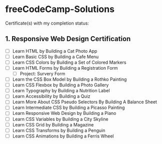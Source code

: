 # freeCodeCamp-Solutions

Certificate(s) with my completion status:

## 1. Responsive Web Design Certification
- [ ] Learn HTML by Building a Cat Photo App 
- [ ] Learn Basic CSS by Building a Cafe Menu
- [ ] Learn CSS Colors by Building a Set of Colored Markers
- [ ] Learn HTML Forms by Building a Registration Form
    - [ ] Project: Survery Form
- [ ] Learn the CSS Box Model by Building a Rothko Painting
- [ ] Learn CSS Flexbox by Building a Photo Gallery
- [ ] Learn Typography by Building a Nutrition Label
- [ ] Learn Accessibility by Building a Quiz
- [ ] Learn More About CSS Pseudo Selectors By Building A Balance Sheet
- [ ] Learn Intermediate CSS by Building a Picasso Painting
- [ ] Learn Responsive Web Design by Building a Piano
- [ ] Learn CSS Variables by Building a City Skyline
- [ ] Learn CSS Grid by Building a Magazine
- [ ] Learn CSS Transforms by Building a Penguin
- [ ] Learn CSS Animations by Building a Ferris Wheel 